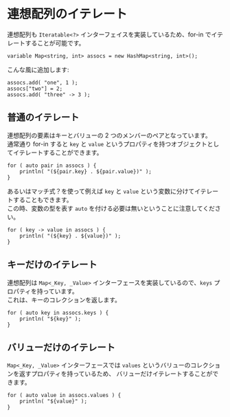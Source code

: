 # 連想配列のイテレート

連想配列も `Iteratable<?>` インターフェイスを実装しているため、for-in でイテレートすることが可能です。

```
variable Map<string, int> assocs = new HashMap<string, int>();
```

こんな風に追加します:

```
assocs.add( "one", 1 );
assocs["two"] = 2;
assocs.add( "three" -> 3 );
```

## 普通のイテレート

連想配列の要素はキーとバリューの 2 つのメンバーのペアとなっています。  
通常通り for-in すると `key` と `value` というプロパティを持つオブジェクトとしてイテレートすることができます。

```
for ( auto pair in assocs ) {
    println( "(${pair.key} . ${pair.value})" );
}
```

あるいはマッチ式？を使って例えば `key` と `value` という変数に分けてイテレートすることもできます。  
この時、変数の型を表す `auto` を付ける必要は無いということに注意してください。

```
for ( key -> value in assocs ) {
    println( "(${key} . ${value})" );
}
```

## キーだけのイテレート

連想配列は `Map<_Key, _Value>` インターフェースを実装しているので、`keys` プロパティを持っています。  
これは、キーのコレクションを返します。

```
for ( auto key in assocs.keys ) {
    println( "${key}" );
}
```

## バリューだけのイテレート

`Map<_Key, _Value>` インターフェースでは `values` というバリューのコレクションを返すプロパティを持っているため、
バリューだけイテレートすることができます。

```
for ( auto value in assocs.values ) {
    println( "${value}" );
}
```

